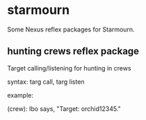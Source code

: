 # starmourn

Some Nexus reflex packages for Starmourn.

## hunting crews reflex package

Target calling/listening for hunting in crews

syntax: targ call, targ listen

example:

(crew): Ibo says, "Target: orchid12345."
